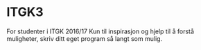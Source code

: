 # ITGK3
For studenter i ITGK 2016/17
Kun til inspirasjon og hjelp til å forstå muligheter,
skriv ditt eget program så langt som mulig.
